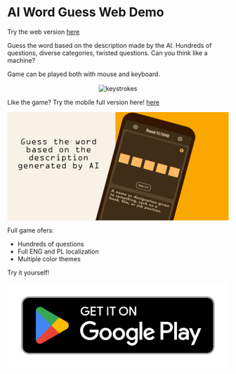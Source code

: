 # AI Word Guess Web Demo
Try the web version [here](https://pawelwiklo.github.io/AI-Word-Guess-Web-Demo/)

Guess the word based on the description made by the AI.  Hundreds of questions, diverse categories, twisted questions. Can you think like a machine?

Game can be played both with mouse and keyboard.


 <p align="center">
 <img align="center" alt="keystrokes" src="https://raw.githubusercontent.com/pawelwiklo/AI-Word-Guess-Web-Demo/main/gifs/word_game.gif" />
 </p>

Like the game? Try the mobile full version here! [here](https://play.google.com/store/apps/details?id=com.pawik.word_game)

<p align="center">
 <img align="center" alt="keystrokes" src="https://raw.githubusercontent.com/pawelwiklo/AI-Word-Guess-Web-Demo/main/assets/feature_panel_en.png" />
 </p>

 Full game ofers:
 - Hundreds of questions
 - Full ENG and PL localization
 - Multiple color themes

Try it yourself!

<p align="center">
<a href="https://play.google.com/store/apps/details?id=com.pawik.word_game">
 <img align="center" alt="keystrokes" src="https://raw.githubusercontent.com/pawelwiklo/AI-Word-Guess-Web-Demo/main/assets/google-play-badge.png"  />
 </p>

